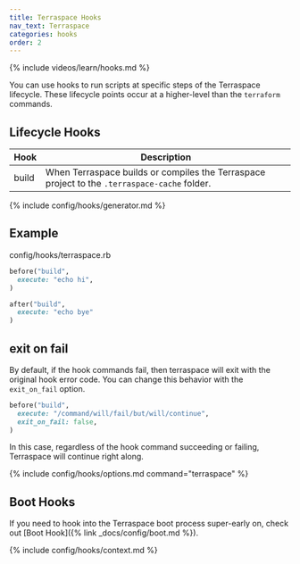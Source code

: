 ```yaml
---
title: Terraspace Hooks
nav_text: Terraspace
categories: hooks
order: 2
---
```


{% include videos/learn/hooks.md %}

You can use hooks to run scripts at specific steps of the Terraspace lifecycle. These lifecycle points occur at a higher-level than the `terraform` commands.

## Lifecycle Hooks

Hook | Description
---|---
build | When Terraspace builds or compiles the Terraspace project to the `.terraspace-cache` folder.

{% include config/hooks/generator.md %}

## Example

config/hooks/terraspace.rb

```ruby
before("build",
  execute: "echo hi",
)

after("build",
  execute: "echo bye"
)
```

## exit on fail

By default, if the hook commands fail, then terraspace will exit with the original hook error code.  You can change this behavior with the `exit_on_fail` option.

```ruby
before("build",
  execute: "/command/will/fail/but/will/continue",
  exit_on_fail: false,
)
```

In this case, regardless of the hook command succeeding or failing, Terraspace will continue right along.

{% include config/hooks/options.md command="terraspace" %}

## Boot Hooks

If you need to hook into the Terraspace boot process super-early on, check out [Boot Hook]({% link _docs/config/boot.md %}).

{% include config/hooks/context.md %}
